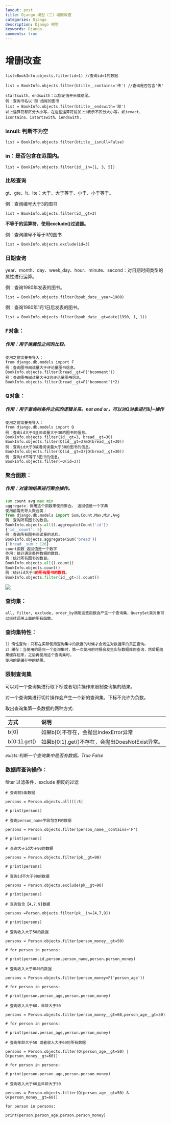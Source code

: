 ```yaml
---
layout: post
title: Django 模型（二）增删改查
categories: Django
description: Django 模型
keywords: Django
comments: true
---
```


# 增删改查      

```
list=BookInfo.objects.filter(id=1) //查询id=1的数据

list = BookInfo.objects.filter(btitle__contains='传') //查询是否包含'传'

startswith、endswith：以指定值开头或结尾。
例：查询书名以'部'结尾的图书
list = BookInfo.objects.filter(btitle__endswith='部')
以上运算符都区分大小写，在这些运算符前加上i表示不区分大小写，如iexact、icontains、istartswith、iendswith.
```

### isnull: 判断不为空       

```
list = BookInfo.objects.filter(btitle__isnull=False)
```

### in：是否包含在范围内。        

```
list = BookInfo.objects.filter(id__in=[1, 3, 5])
```

### 比较查询        

gt、gte、lt、lte：大于、大于等于、小于、小于等于。      

例：查询编号大于3的图书        

```
list = BookInfo.objects.filter(id__gt=3)
```

**不等于的运算符，使用exclude()过滤器。**       

例：查询编号不等于3的图书       

```
list = BookInfo.objects.exclude(id=3)
```

### 日期查询        

year、month、day、week_day、hour、minute、second：对日期时间类型的属性进行运算。     

例：查询1980年发表的图书。     

```
list = BookInfo.objects.filter(bpub_date__year=1980)
```

例：查询1980年1月1日后发表的图书。        

```
list = BookInfo.objects.filter(bpub_date__gt=date(1990, 1, 1))
```

### F对象：        

##### 作用：用于类属性之间的比较。        

```
使用之前需要先导入：
from django.db.models import F
例：查询图书阅读量大于评论量图书信息。
BookInfo.objects.filter(bread__gt=F('bcomment'))
例：查询图书阅读量大于2倍评论量图书信息。
BookInfo.objects.filter(bread__gt=F('bcomment')*2)
```

### Q对象：        

##### 作用：用于查询时条件之间的逻辑关系。not and or，可以对Q对象进行&|~操作       

```
使用之前需要先导入：
from django.db.models import Q
例：查询id大于3且阅读量大于30的图书的信息。
BookInfo.objects.filter(id__gt=3, bread__gt=30)
BookInfo.objects.filter(Q(id__gt=3)&Q(bread__gt=30))
例：查询id大于3或者阅读量大于30的图书的信息。
BookInfo.objects.filter(Q(id__gt=3)|Q(bread__gt=30))
例：查询id不等于3图书的信息。
BookInfo.objects.filter(~Q(id=3))
```

### 聚合函数：       

##### 作用：对查询结果进行聚合操作。       

```py
sum count avg max min
aggregate：调用这个函数来使用聚合。 返回值是一个字典
使用前需先导入聚合类：
from django.db.models import Sum,Count,Max,Min,Avg
例：查询所有图书的数目。
BookInfo.objects.all().aggregate(Count('id'))
{'id__count': 5}
例：查询所有图书阅读量的总和。
BookInfo.objects.aggregate(Sum('bread'))
{'bread__sum': 126}
count函数 返回值是一个数字
作用：统计满足条件数据的数目。
例：统计所有图书的数目。
BookInfo.objects.all().count()
BookInfo.objects.count()
例：统计id大于3的所有图书的数目。
BookInfo.objects.filter(id__gt=3).count()
```

![](/assets/图片1.png)        

### 查询集：        

```
all, filter, exclude, order_by调用这些函数会产生一个查询集，QuerySet类对象可以继续调用上面的所有函数。
```

### 查询集特性：      

```
1）惰性查询：只有在实际使用查询集中的数据的时候才会发生对数据库的真正查询。
2）缓存：当使用的是同一个查询集时，第一次使用的时候会发生实际数据库的查询，然后把结果缓存起来，之后再使用这个查询集时，
使用的是缓存中的结果。
```

### 限制查询集       

可以对一个查询集进行取下标或者切片操作来限制查询集的结果。       

对一个查询集进行切片操作会产生一个新的查询集，下标不允许为负数。        

取出查询集第一条数据的两种方式:        

| 方式 | 说明 |
| :--- | :--- |
| b[0] | 如果b[0]不存在，会抛出IndexError异常 |
| b[0:1].get() | 如果b[0:1].get()不存在，会抛出DoesNotExist异常。 |

_exists:判断一个查询集中是否有数据。True False_



### 数据库查询操作：

filter 过滤条件，exclude 相反的过滤

```
# 查询前5条数据

persons = Person.objects.all()[:5]

# print(persons)

# 查询person_name字段包含F的数据

persons = Person.objects.filter(person_name__contains='F')

# print(persons)

# 查询大于id大于90的数据

persons = Person.objects.filter(pk__gt=90)

# print(persons)

# 查询id不大于90的数据

persons = Person.objects.exclude(pk__gt=90)

# print(persons)

# 查询包含【4,7,9]数据

persons =Person.objects.filter(pk__in=[4,7,9])

# print(persons)

# 查询收入大于50的数据

persons = Person.objects.filter(person_money__gt=50)

# for person in persons:

# print(person.id,person.person_name,person.person_money)

# 查询收入大于年龄的数据

persons = Person.objects.filter(person_money=F('person_age'))

# for person in persons:

# print(person.person_age,person.person_money)

# 查询收入大于60，年龄大于50

persons = Person.objects.filter(person_money__gt=60,person_age__gt=50)

# for person in persons:

# print(person.person_age,person.person_money)

# 查询年龄大于50 或者收入大于60的所有数据

persons = Person.objects.filter(Q(person_age__gt=50) | Q(person_money__gt=60))

# for person in persons:

# print(person.person_age,person.person_money)

# 查询收入大于60且年龄大于50

persons = Person.objects.filter(Q(person_age__gt=50) & Q(person_money__gt=60))

for person in persons:

print(person.person_age,person.person_money)
```


